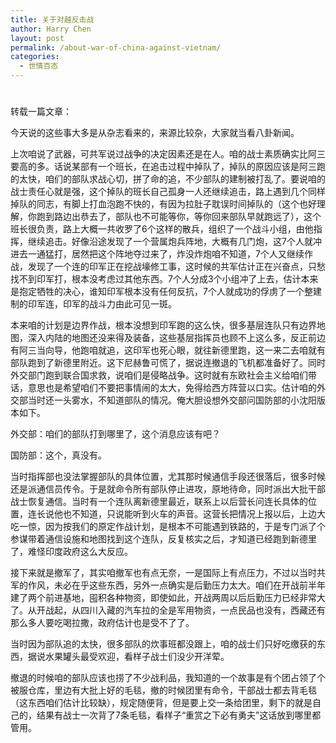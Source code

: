 ```yaml
---
title: 关于对越反击战
author: Harry Chen
layout: post
permalink: /about-war-of-china-against-vietnam/
categories:
  - 世情百态
---
```

# 

转载一篇文章：

今天说的这些事大多是从杂志看来的，来源比较杂，大家就当看八卦新闻。

上次咱说了武器，可共军说过战争的决定因素还是在人。咱的战士素质确实比阿三要高的多。话说某部有一个班长，在追击过程中掉队了，掉队的原因应该是阿三跑的太快，咱们的部队求战心切，拼了命的追，不少部队的建制被打乱了。要说咱的战士责任心就是强，这个掉队的班长自己孤身一人还继续追击，路上遇到几个同样掉队的同志，有脚上打血泡跑不快的，有因为拉肚子耽误时间掉队的（这个也好理解，你跑到路边出恭去了，部队也不可能等你，等你回来部队早就跑远了），这个班长很负责，路上大概一共收罗了6个这样的散兵，组织了一个战斗小组，由他指挥，继续追击。好像沿途发现了一个营属炮兵阵地，大概有几门炮，这7个人就冲进去一通猛打，居然把这个阵地夺过来了，炸没炸炮咱不知道，7个人又继续作战，发现了一个连的印军正在挖战壕修工事，这时候的共军估计正在兴奋点，只愁找不到印军打，根本没考虑过其他东西。7个人分成3个小组冲了上去，估计本来是抱定牺牲的决心，谁知印军根本没有任何反抗，7个人就成功的俘虏了一个整建制的印军连，印军的战斗力由此可见一斑。

本来咱的计划是边界作战，根本没想到印军跑的这么快，很多基层连队只有边界地图，深入内陆的地图还没来得及装备，这些基层指挥员也顾不上这么多，反正前边有阿三当向导，他跑咱就追，这印军也死心眼，就往新德里跑，这一来二去咱就有部队跑到了新德里附近。这下尼赫鲁可慌了，据说连撤退的飞机都准备好了。同时外交部门跑到联合国求救，说咱们是侵略战争。这时就有东欧社会主义给咱们带话，意思也是希望咱们不要把事情闹的太大，免得给西方阵营以口实。估计咱的外交部当时还一头雾水，不知道部队的情况。俺大胆设想外交部问国防部的小沈阳版本如下。

外交部：咱们的部队打到哪里了，这个消息应该有吧？

国防部：这个，真没有。

当时指挥部也没法掌握部队的具体位置，尤其那时候通信手段还很落后，很多时候还是派通信员传令。于是就命令所有部队停止进攻，原地待命，同时派出大批干部战士恢复通信。当时有一个连队离新德里最近，联系上以后营长问连长具体的位置，连长说他也不知道，只说能听到火车的声音。这营长把情况上报以后，上边大吃一惊，因为按我们的原定作战计划，是根本不可能遇到铁路的，于是专门派了个参谋带着通信设施和地图找到这个连队，反复核实之后，才知道已经跑到新德里了，难怪印度政府这么大反应。

接下来就是撤军了，其实咱撤军也有点无奈，一是国际上有点压力，不过以当时共军的作风，未必在乎这些东西，另外一点确实是后勤压力太大。咱们在开战前半年建了两个前进基地，囤积各种物资，即使如此，开战两周以后后勤压力已经非常大了。从开战起，从四川入藏的汽车拉的全是军用物资，一点民品也没有，西藏还有那么多人要吃喝拉撒，政府估计也是受不了了。

当时因为部队追的太快，很多部队的炊事班都没跟上，咱的战士们只好吃缴获的东西，据说水果罐头最受欢迎，看样子战士们没少开洋荤。

撤退的时候咱的部队应该也捞了不少战利品，我知道的一个故事是有个团占领了个被服仓库，里边有大批上好的毛毯，撤的时候团里有命令，干部战士都去背毛毯（这东西咱们估计比较缺），规定随便背，但是要上交一条给团里，剩下的就是自己的，结果有战士一次背了7条毛毯，看样子“重赏之下必有勇夫”这话放到哪里都管用。
